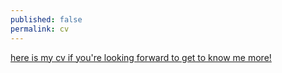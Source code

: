```yaml
---
published: false
permalink: cv
---
```

<a href="/docs/CV_BoraOden.pdf">here is my cv if you're looking forward to get to know me more!</a>
